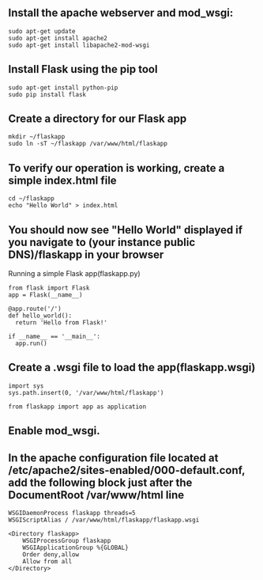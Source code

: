 ## Install the apache webserver and mod_wsgi:
```
sudo apt-get update
sudo apt-get install apache2
sudo apt-get install libapache2-mod-wsgi
```
## Install Flask using the pip tool
```
sudo apt-get install python-pip
sudo pip install flask
```
## Create a directory for our Flask app
```
mkdir ~/flaskapp
sudo ln -sT ~/flaskapp /var/www/html/flaskapp
```
## To verify our operation is working, create a simple index.html file
```
cd ~/flaskapp
echo "Hello World" > index.html
```
## You should now see "Hello World" displayed if you navigate to (your instance public DNS)/flaskapp in your browser
Running a simple Flask app(flaskapp.py)
```
from flask import Flask
app = Flask(__name__)

@app.route('/')
def hello_world():
  return 'Hello from Flask!'

if __name__ == '__main__':
  app.run()
```
## Create a .wsgi file to load the app(flaskapp.wsgi)
```
import sys
sys.path.insert(0, '/var/www/html/flaskapp')

from flaskapp import app as application
```
## Enable mod_wsgi.
## In the apache configuration file located at /etc/apache2/sites-enabled/000-default.conf, add the following block just after the DocumentRoot /var/www/html line
```
WSGIDaemonProcess flaskapp threads=5
WSGIScriptAlias / /var/www/html/flaskapp/flaskapp.wsgi

<Directory flaskapp>
    WSGIProcessGroup flaskapp
    WSGIApplicationGroup %{GLOBAL}
    Order deny,allow
    Allow from all
</Directory>
```
